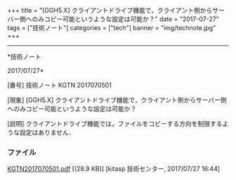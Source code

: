 ﻿+++
title = "[GGH5.X] クライアントドライブ機能で，クライアント側からサーバー側へのみコピー可能というような設定は可能か？"
date = "2017-07-27"
tags = ["技術ノート"]
categories = ["tech"]
banner = "img/technote.jpg"
+++

-----------------------------------------------------------------------------------------------------------------------------

*技術ノート

2017/07/27*


[番号]
技術ノート KGTN 2017070501

[現象]
[GGH5.X]
クライアントドライブ機能で，クライアント側からサーバー側へのみコピー可能というような設定は可能か？

[説明]
クライアントドライブ機能では，ファイルをコピーする方向を制限するような設定はありません．


### ファイル

 
 


[KGTN2017070501.pdf](http://techreport.kitasp.net/attachments/download/3739/KGTN2017070501.pdf)
 [(28.9 KB)] [kitasp 技術センター, 2017/07/27
16:44]


 


 

